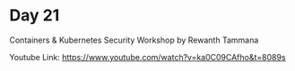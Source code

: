 # Day 21

Containers & Kubernetes Security Workshop by Rewanth Tammana

Youtube Link: https://www.youtube.com/watch?v=ka0C09CAfho&t=8089s
